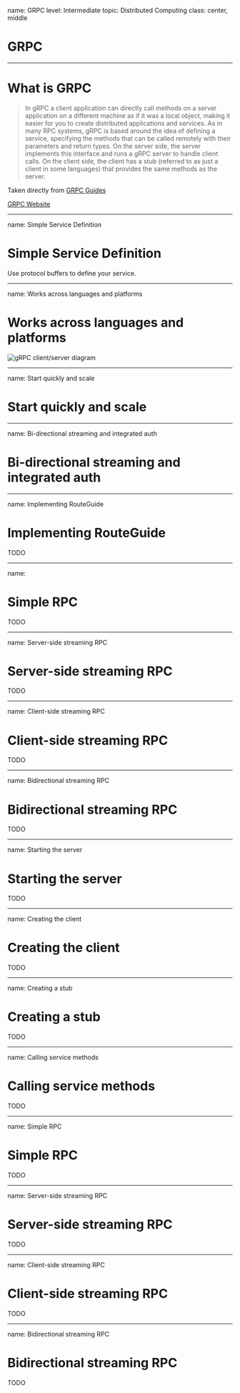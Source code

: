 name: GRPC
level: Intermediate
topic: Distributed Computing
class: center, middle
# GRPC

---
# What is GRPC

> In gRPC a client application can directly call methods on a server application on a different machine as if it was a local object, making it easier for you to create distributed applications and services. As in many RPC systems, gRPC is based around the idea of defining a service, specifying the methods that can be called remotely with their parameters and return types. On the server side, the server implements this interface and runs a gRPC server to handle client calls. On the client side, the client has a stub (referred to as just a client in some languages) that provides the same methods as the server.

Taken directly from [GRPC Guides](http://www.grpc.io/docs/guides/)

[GRPC Website](http://www.grpc.io/)

---
name: Simple Service Definition
# Simple Service Definition

Use protocol buffers to define your service.


---
name: Works across languages and platforms
# Works across languages and platforms

![gRPC client/server diagram](/training-assets/distributed-systems/grpc/grpc-languages-platforms.png)

---
name: Start quickly and scale
# Start quickly and scale

---
name: Bi-directional streaming and integrated auth
# Bi-directional streaming and integrated auth

---
name: Implementing RouteGuide
# Implementing RouteGuide

TODO

---
name:
# Simple RPC

TODO

---
name: Server-side streaming RPC
# Server-side streaming RPC

TODO

---
name: Client-side streaming RPC
# Client-side streaming RPC

TODO

---
name: Bidirectional streaming RPC
# Bidirectional streaming RPC

TODO

---
name: Starting the server
# Starting the server

TODO

---
name: Creating the client
# Creating the client

TODO

---
name: Creating a stub
# Creating a stub

TODO

---
name: Calling service methods
# Calling service methods

TODO

---
name: Simple RPC
# Simple RPC

TODO

---
name: Server-side streaming RPC
# Server-side streaming RPC

TODO

---
name: Client-side streaming RPC
# Client-side streaming RPC

TODO

---
name: Bidirectional streaming RPC
# Bidirectional streaming RPC

TODO
